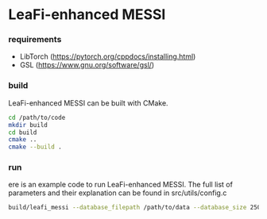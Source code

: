 # LeaFi-enhanced MESSI

### requirements

* LibTorch (<https://pytorch.org/cppdocs/installing.html>)
* GSL (<https://www.gnu.org/software/gsl/>)

### build

LeaFi-enhanced MESSI can be built with CMake.

```bash
cd /path/to/code
mkdir build
cd build
cmake ..
cmake --build .
```

### run

ere is an example code to run LeaFi-enhanced MESSI.
The full list of parameters and their explanation can be found in src/utils/config.c

```bash
build/leafi_messi --database_filepath /path/to/data --database_size 25000000 --series_length 256 --query_filepath /path/to/query --query_size 1000 --leaf_size 10000 --exact_search --on_disk --cpu_cores 16 --require_neural_filter --filter_conformal_recall 0.99 --filter_num_synthetic_query_global 1500 --filter_num_synthetic_query_local 500 --filter_train_val_split 0.8 --log_filepath /path/to/log --dump_index --index_dump_folderpath /path/to/index/dump
```
